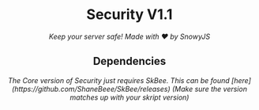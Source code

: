 <h1 align="center">Security V1.1</h1><div align="center">
<i>Keep your server safe! Made with ❤️ by SnowyJS</i>

<h2 align="center">Dependencies</h2><div align="center">
<i>The Core version of Security just requires SkBee. This can be found [here](https://github.com/ShaneBeee/SkBee/releases) (Make sure the version matches up with your skript version)</i>
